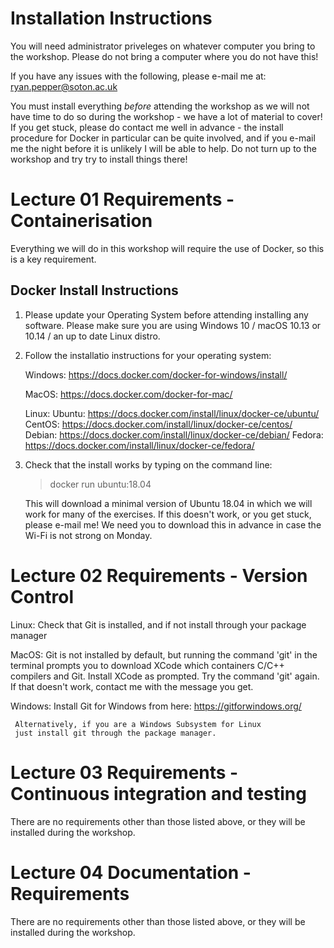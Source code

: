 # Installation Instructions

You will need administrator priveleges on whatever computer you bring to the
workshop. Please do not bring a computer where you do not have this!

If you have any issues with the following, please e-mail me at:
   ryan.pepper@soton.ac.uk

You must install everything *before* attending the workshop as we will not have time to
do so during the workshop - we have a lot of material to cover! If you get stuck, 
please do contact me well in advance - the install procedure for Docker in particular
can be quite involved, and if you e-mail me the night before it is unlikely I will be
able to help. Do not turn up to the workshop and try try to install things there!


# Lecture 01 Requirements - Containerisation

Everything we will do in this workshop will require the use of Docker, so this
is a key requirement.

## Docker Install Instructions

1. Please update your Operating System before attending installing any software. Please
   make sure you are using Windows 10 / macOS 10.13 or 10.14 / an up to date Linux distro.

2. Follow the installatio instructions for your operating system:
   
   Windows: https://docs.docker.com/docker-for-windows/install/
   	    
   MacOS: https://docs.docker.com/docker-for-mac/

   Linux: 
   	  Ubuntu: https://docs.docker.com/install/linux/docker-ce/ubuntu/
   	  CentOS: https://docs.docker.com/install/linux/docker-ce/centos/
   	  Debian: https://docs.docker.com/install/linux/docker-ce/debian/
   	  Fedora: https://docs.docker.com/install/linux/docker-ce/fedora/

3. Check that the install works by typing on the command line:

   >   docker run ubuntu:18.04

   This will download a minimal version of Ubuntu 18.04 in which we will
   work for many of the exercises. If this doesn't work, or you get stuck,
   please e-mail me! We need you to download this in advance in case the Wi-Fi
   is not strong on Monday.

# Lecture 02 Requirements - Version Control
  
  Linux: Check that Git is installed, and if not install through your package manager

  MacOS: Git is not installed by default, but running the command 'git' in the terminal
  	 prompts you to download XCode which containers C/C++ compilers and Git.
	 Install XCode as prompted. Try the command 'git' again. If that doesn't work,
	 contact me with the message you get.

  Windows: Install Git for Windows from here: https://gitforwindows.org/
  
	 Alternatively, if you are a Windows Subsystem for Linux
	 just install git through the package manager.


# Lecture 03 Requirements - Continuous integration and testing
  
  There are no requirements other than those listed above, or they will be installed
  during the workshop.

# Lecture 04 Documentation - Requirements
  
  There are no requirements other than those listed above, or they will	be installed
  during the workshop.

